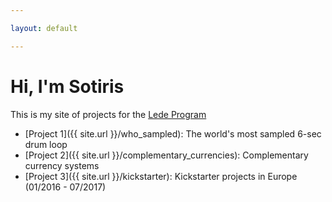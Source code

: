 ```yaml
---

layout: default

---
```


# Hi, I'm Sotiris

This is my site of projects for the [Lede Program](http://ledeprogram.com)

* [Project 1]({{ site.url }}/who_sampled): The world's most sampled 6-sec drum loop
* [Project 2]({{ site.url }}/complementary_currencies): Complementary currency systems
* [Project 3]({{ site.url }}/kickstarter): Kickstarter projects in Europe (01/2016 - 07/2017)
